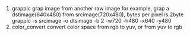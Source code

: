 1) grappic
	grap image from another raw image
	for example, grap a dstimage(640x480)  from srcimage(720x480), bytes per pixel is 2byte 
	grappic -s srcimage -o dtsimage -b 2 -w720 -h480 -x640 -y480
2) color_convert
	convert color space from rgb to yuv, or from yuv to rgb
